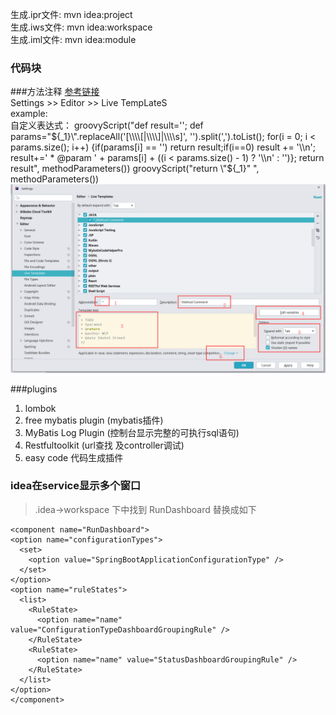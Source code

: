 生成.ipr文件: mvn idea:project  
生成.iws文件: mvn idea:workspace  
生成.iml文件: mvn idea:module  


### 代码块
###方法注释
[参考链接](https://www.cnblogs.com/silentercn/p/9782230.html)  
Settings >> Editor >> Live TempLateS   
example:  
自定义表达式： 
groovyScript("def result=''; def params=\"${_1}\".replaceAll('[\\\\[|\\\\]|\\\\s]', '').split(',').toList(); for(i = 0; i < params.size(); i++) {if(params[i] == '') return result;if(i==0) result += '\\n'; result+=' * @param ' + params[i] + ((i < params.size() - 1) ? '\\n' : '')}; return result", methodParameters())  
groovyScript("return \"${_1}\" ", methodParameters())  
![](./images/1.png)

###plugins
1. lombok
2. free mybatis plugin (mybatis插件) 
3. MyBatis Log Plugin (控制台显示完整的可执行sql语句)
4. Restfultoolkit (url查找 及controller调试)
5. easy code 代码生成插件

### idea在service显示多个窗口
>.idea->workspace 下中找到 RunDashboard 替换成如下

    <component name="RunDashboard">
    <option name="configurationTypes">
      <set>
        <option value="SpringBootApplicationConfigurationType" />
      </set>
    </option>
    <option name="ruleStates">
      <list>
        <RuleState>
          <option name="name" value="ConfigurationTypeDashboardGroupingRule" />
        </RuleState>
        <RuleState>
          <option name="name" value="StatusDashboardGroupingRule" />
        </RuleState>
      </list>
    </option>
    </component>